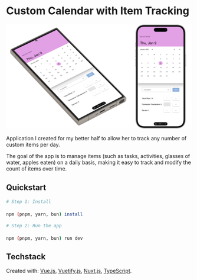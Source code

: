 # Custom Calendar with Item Tracking

<img src="./assets/images/cover-image.png" width="1000"/>

Application I created for my better half to allow her to track any number of custom items per day.

The goal of the app is to manage items (such as tasks, activities, glasses of water, apples eaten) on a daily basis, making it easy to track and modify the count of items over time.

## Quickstart

```bash
# Step 1: Install

npm (pnpm, yarn, bun) install
```

```bash
# Step 2: Run the app

npm (pnpm, yarn, bun) run dev
```

## Techstack

Created with:
[Vue.js](https://vuejs.org/),
[Vuetify.js](https://vuetifyjs.com/en/getting-started/installation/),
[Nuxt.js](https://nuxt.com/docs/getting-started/introduction),
[TypeScript](https://www.typescriptlang.org/).
